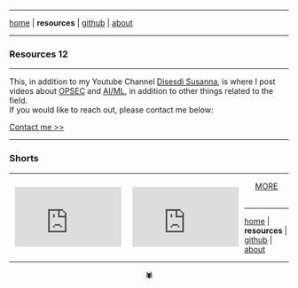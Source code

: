 <!-- In-page CSS start -->

<style>

.CENTERTEXT {

text-align: center;
  
}

.SHORTS {
  float: left;
  padding: 10px; 
}
  
</style>

<!-- In-page CSS end -->

-------

[home](https://disesdi.github.io/) \| **resources** \| <a href="https://github.com/disesdi/" target="_blank" rel="noopener noreferrer">github</a> \| <a href="https://anglesofattack.io/about.html" target="_blank" rel="noopener noreferrer">about</a>

-------

### Resources 12

-------

This, in addition to my Youtube Channel <a href="https://www.youtube.com/@disesdi">Disesdi Susanna</a>, is where I post videos about <a href="URL">OPSEC</a> and <a href="URL">AI/ML</a>, in addition to other things related to the field. <br>
If you would like to reach out, please contact me below:

[Contact me >>](https://anglesofattack.io/about.html)

-------

### Shorts

-------

<div class="SHORTS">
<iframe width="192" height="108" src="https://youtube.com/embed/_X_OPqMn684?si=rUwFLSKxz7ynJzWq" title="YouTube video player" frameborder="0" allow="accelerometer; autoplay; clipboard-write; encrypted-media; gyroscope; picture-in-picture; web-share" referrerpolicy="strict-origin-when-cross-origin" allowfullscreen></iframe>
</div>

<div class="SHORTS">
<iframe width="192" height="108" src="https://youtube.com/embed/nLuSieUljYE?si=LS1uNNeeWbUZhxdJ" title="YouTube video player" frameborder="0" allow="accelerometer; autoplay; clipboard-write; encrypted-media; gyroscope; picture-in-picture; web-share" referrerpolicy="strict-origin-when-cross-origin" allowfullscreen></iframe>
</div>

<div class="CENTERTEXT"><a href="URL">MORE</a></div> <br>

-------

[home](https://disesdi.github.io/) \| **resources** \| <a href="https://github.com/disesdi/" target="_blank" rel="noopener noreferrer">github</a> \| <a href="https://anglesofattack.io/about.html" target="_blank" rel="noopener noreferrer">about</a>

-------

<div align="center">🕷</div>



